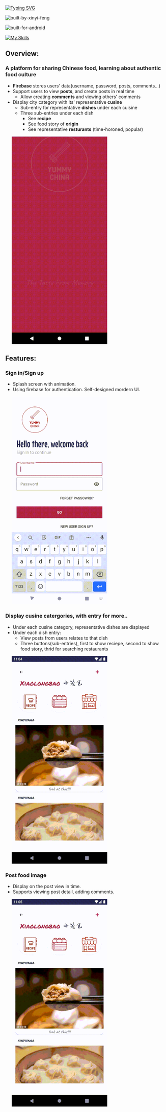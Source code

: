 [![Typing SVG](https://readme-typing-svg.herokuapp.com?font=Permanent+Marker&pause=1013&color=C42908&width=550&height=30&lines=Welcome+to+explore+Chinese+Food+%3A\))](https://git.io/typing-svg)


![built-by-xinyi-feng](https://user-images.githubusercontent.com/105081458/184509348-5da03af8-6de7-4926-8596-c53675fc9ac8.svg)

![built-for-android](https://user-images.githubusercontent.com/105081458/184509429-7c2158e5-000a-4446-a830-8d9bf914a639.svg)

[![My Skills](https://skillicons.dev/icons?i=java,firebase,androidstudio,flutter&theme=light)](https://skillicons.dev)

## Overview:

### A platform for sharing Chinese food, learning about authentic food culture
- **Firebase** stores users' data(username, password, posts, comments...)
- Support users to view **posts**, and create posts in real time
  - Allow creating **comments** and viewing others' comments
- Display city category with its' representative **cusine**
  - Sub-entry for representative **dishes** under each cuisine
  - Three sub-entries under each dish
    - See **recipe**
    - See food story of **origin**
    - See representative **resturants** (time-horoned, popular)

<p>
&nbsp&nbsp&nbsp&nbsp
<img src="./readme_gifs/mainpage.gif" width="300" height="650"/>
</p>

## Features:
### Sign in/Sign up
- Splash screen with animation.
- Using firebase for authentication. Self-designed mordern UI.
<p>
&nbsp&nbsp&nbsp&nbsp
<img src="./readme_gifs/signin.gif" width="300" height="650"/>
</p>

### Display cusine catergories, with entry for more..
- Under each cusine category, representative dishes are displayed
- Under each dish entry: 
  - View posts from users relates to that dish
  - Three buttons(sub-entries), first to show reciepe, second to show food story, thrid for searching restaurants

<p>
&nbsp&nbsp&nbsp&nbsp
<img src="./readme_gifs/details.gif" width="300" height="650"/>
</p>

### Post food image
- Display on the post view in time.
- Supports viewing post detail, adding comments.

<p>
&nbsp&nbsp&nbsp&nbsp
<img src="./readme_gifs/create_post.gif" width="300" height="650"/>
</p>
